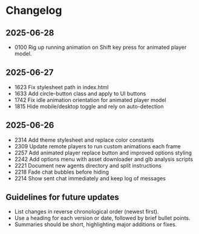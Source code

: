# Changelog

## 2025-06-28
- 0100 Rig up running animation on Shift key press for animated player model.

## 2025-06-27
- 1623 Fix stylesheet path in index.html
- 1633 Add circle-button class and apply to UI buttons
- 1742 Fix idle animation orientation for animated player model
- 1815 Hide mobile/desktop toggle and rely on auto-detection

## 2025-06-26
- 2314 Add theme stylesheet and replace color constants
- 2309 Update remote players to run custom animations each frame
- 2257 Add animated player replace button and improved options styling
- 2242 Add options menu with asset downloader and glb analysis scripts
- 2221 Document new agents directory and split instructions
- 2218 Fade chat bubbles before hiding
- 2214 Show sent chat immediately and keep log of messages

## Guidelines for future updates
- List changes in reverse chronological order (newest first).
- Use a heading for each version or date, followed by brief bullet points.
- Summaries should be short, highlighting major additions or fixes.